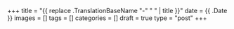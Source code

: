 +++
title = "{{ replace .TranslationBaseName "-" " " | title }}"
date = {{ .Date }}
images = []
tags = []
categories = []
draft = true
type = "post"
+++

